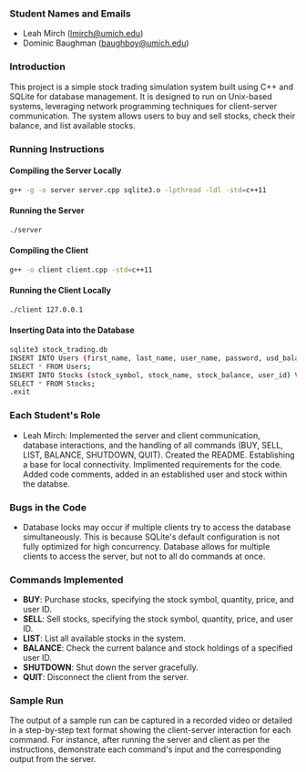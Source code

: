 ### Student Names and Emails
- Leah Mirch (lmirch@umich.edu)
- Dominic Baughman (baughboy@umich.edu)

### Introduction
This project is a simple stock trading simulation system built using C++ and SQLite for database management. It is designed to run on Unix-based systems, leveraging network programming techniques for client-server communication. The system allows users to buy and sell stocks, check their balance, and list available stocks.

### Running Instructions
#### Compiling the Server Locally
```bash
g++ -g -o server server.cpp sqlite3.o -lpthread -ldl -std=c++11
```
#### Running the Server
```bash
./server
```
#### Compiling the Client
```bash
g++ -o client client.cpp -std=c++11
```
#### Running the Client Locally
```bash
./client 127.0.0.1
```
#### Inserting Data into the Database
```bash
sqlite3 stock_trading.db
INSERT INTO Users (first_name, last_name, user_name, password, usd_balance) VALUES ('Leah', 'Mirch', 'lmirch', 'Password!', 100.0); 
SELECT * FROM Users;
INSERT INTO Stocks (stock_symbol, stock_name, stock_balance, user_id) VALUES ('GMCA', 'General Motors', 15, 5);
SELECT * FROM Stocks;
.exit
```

### Each Student's Role
- Leah Mirch: Implemented the server and client communication, database interactions, and the handling of all commands (BUY, SELL, LIST, BALANCE, SHUTDOWN, QUIT). Created the README. Establishing a base for local connectivity. Implimented requirements for the code. Added code comments, added in an established user and stock within the databse. 

### Bugs in the Code
- Database locks may occur if multiple clients try to access the database simultaneously. This is because SQLite's default configuration is not fully optimized for high concurrency. Database allows for multiple clients to access the server, but not to all do commands at once. 

### Commands Implemented
- **BUY**: Purchase stocks, specifying the stock symbol, quantity, price, and user ID.
- **SELL**: Sell stocks, specifying the stock symbol, quantity, price, and user ID.
- **LIST**: List all available stocks in the system.
- **BALANCE**: Check the current balance and stock holdings of a specified user ID.
- **SHUTDOWN**: Shut down the server gracefully.
- **QUIT**: Disconnect the client from the server.

### Sample Run
The output of a sample run can be captured in a recorded video or detailed in a step-by-step text format showing the client-server interaction for each command. For instance, after running the server and client as per the instructions, demonstrate each command's input and the corresponding output from the server.